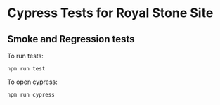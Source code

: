 # Cypress Tests for Royal Stone Site

## Smoke and Regression tests

To run tests:

`npm run test`

To open cypress:

`npm run cypress`
